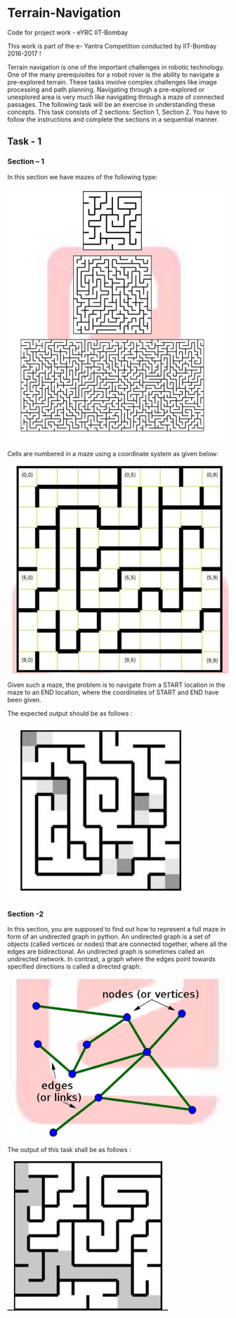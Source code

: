 # Terrain-Navigation
Code for project work - eYRC IIT-Bombay

This work is part of the e- Yantra Competition conducted by IIT-Bombay 2016-2017 !

Terrain navigation is one of the important challenges in robotic technology. One of the many prerequisites for a robot rover is the ability to navigate a pre-explored terrain. These tasks involve complex challenges like image processing and path planning.
Navigating through a pre-explored or unexplored area is very much like navigating through a maze of connected passages. The following task will be an exercise in understanding these concepts. This task consists of 2 sections: Section 1, Section 2. You have to follow the instructions and complete the sections in a sequential manner. 

## Task - 1
### Section – 1

In this section we have mazes of the following type:

![Maze](/maze1.jpeg)

Cells are numbered in a maze using a coordinate system as given below:

![Maze](/maze2.jpeg)

Given such a maze, the problem is to navigate from a START location in the maze to an END
location, where the coordinates of START and END have been given.

The expected output should be as follows :

![Maze](/maze3.jpeg)

### Section -2

In this section, you are supposed to find out how to represent a full maze in form of an undirected graph in python.
An undirected graph is a set of objects (called vertices or nodes) that are connected together, where all the edges are bidirectional. An undirected graph is sometimes called an undirected network. In contrast, a graph where the edges point towards specified directions is called a directed graph.

![Maze](/maze4.jpeg)

The output of this task shall be as follows :

![Maze](/maze5.jpeg)
